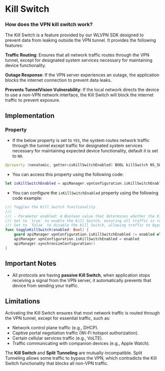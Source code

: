 # Kill Switch


### How does the VPN kill switch work?


The Kill Switch is a feature provided by our WLVPN SDK designed to prevent data from leaking outside the VPN tunnel. It provides the following features:


**Traffic Routing**: Ensures that all network traffic routes through the VPN tunnel, except for designated system services necessary for maintaining device functionality.

**Outage Response**: If the VPN server experiences an outage, the application blocks the internet connection to prevent data leaks.

**Prevents TunnelVision Vulnerability**: If the local network directs the device to use a non-VPN network interface, the Kill Switch will block the internet traffic to prevent exposure.

## **Implementation**


### Property

- If the below property is set to `YES`, the system routes network traffic through the tunnel except traffic for designated system services necessary for maintaining expected device functionality, default it is set to `NO`.

```swift
@property (nonatomic, getter=isKillSwitchEnabled) BOOL killSwitch NS_SWIFT_NAME(isKillSwitchEnabled);
```

- You can access this property using the following code:

```swift
let isKillSwitchEnabled = apiManager.vpnConfiguration.isKillSwitchEnabled
```

- You can configure the `isKillSwitchEnabled` property using the following code example:

```swift
/// Toggles the Kill Switch functionality.
/// 
/// - Parameter enabled: A Boolean value that determines whether the Kill Switch is enabled or disabled.
/// Set to `true` to enable the Kill Switch, ensuring all traffic is routed through the VPN tunnel.
/// Set to `false` to disable the Kill Switch, allowing traffic to bypass the VPN tunnel when necessary.
func toggleKillSwitch(enabled: Bool) {
    guard apiManager.vpnConfiguration.isKillSwitchEnabled != enabled else { return }
    apiManager.vpnConfiguration.isKillSwitchEnabled = enabled
    apiManager.synchronizeConfiguration()
}
```

## **Important Notes**
  
  - All protocols are having **passive Kill Switch**, when application stops receiving a signal from the VPN server, it automatically prevents that device from sending your traffic.  
  
## **Limitations**

Activating the Kill Switch ensures that most network traffic is routed through the VPN tunnel, except for essential traffic, such as:

- Network control plane traffic (e.g., DHCP).
- Captive portal negotiation traffic (Wi-Fi hotspot authorization).
- Certain cellular services traffic (e.g., VoLTE).
- Traffic communicating with companion devices (e.g., Apple Watch).

The **Kill Switch** and **Split Tunneling** are mutually incompatible. Split Tunneling allows some traffic to bypass the VPN, which contradicts the Kill Switch functionality that blocks all non-VPN traffic.


